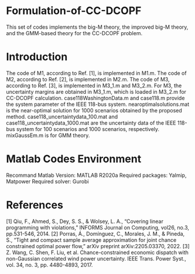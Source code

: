 # Formulation-of-CC-DCOPF
This set of codes implements the big-M theory, the improved big-M theory, and the GMM-based theory for the CC-DCOPF problem.

# Introduction
The code of M1, according to Ref. [1], is implemented in M1.m.
The code of M2, according to Ref. [2], is implemented in M2.m.
The code of M3, according to Ref. [3], is implemented in M3_1.m and M3_2.m.
For M3, the uncertainty margins are obtained in M3_1.m, which is loaded in M3_2.m for CC-DCOPF calculation.
case118WashingtonData.m and case118.m provide the system parameter of the IEEE 118-bus system.
nearoptimalsolutions.mat is the near-optimal solution for 1000 scenarios obtained by the proposed method.
case118_uncertaintydata_100.mat and case118_uncertaintydata_1000.mat are the uncertainty data of the IEEE 118-bus system for 100 scenarios and 1000 scenarios, respectively.
mixGaussEm.m is for GMM theory.

# Matlab Codes Environment
Recommand Matlab Version: MATLAB R2020a
Required packages: Yalmip, Matpower
Required solver: Gurobi

# References
[1]	Qiu, F., Ahmed, S., Dey, S. S., & Wolsey, L. A., “Covering linear programming with violations,” INFORMS Journal on Computing, vol26, no.3, pp.531-546, 2014.
[2]	Porras, Á., Domínguez, C., Morales, J. M., & Pineda, S., “Tight and compact sample average approximation for joint chance constrained optimal power flow,” arXiv preprint arXiv:2205.03370, 2022.
[3]	Z. Wang, C. Shen, F. Liu, et al. Chance-constrained economic dispatch with non-Gaussian correlated wind power uncertainty. IEEE Trans. Power Syst., vol. 34, no. 3, pp. 4480-4893, 2017.
